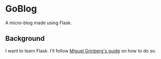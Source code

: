 # GoBlog
A micro-blog made using Flask.

## Background
I want to learn Flask. I'll follow <a href=https://blog.miguelgrinberg.com/post/the-flask-mega-tutorial-part-i-hello-world>Miguel Grinberg's guide</a> on how to do so.
